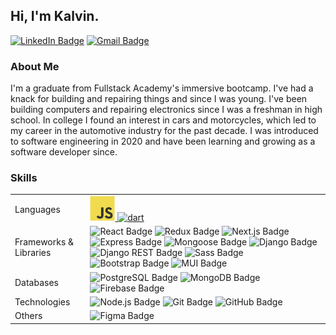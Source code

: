 ## Hi, I'm Kalvin.

[![LinkedIn Badge](https://img.shields.io/badge/-davcho-0077B5?style=for-the-badge&logo=linkedin&logoColor=white&link=https://www.linkedin.com/in/kalvin-zhao/)](https://www.linkedin.com/in/kalvin-zhao/)
[![Gmail Badge](https://img.shields.io/badge/-kalvinz61@gmail.com-D14836?style=for-the-badge&logo=gmail&logoColor=white&Link=mailto:kalvinz61@gmail.com)](mailto:kalvinz61@gmail.com)

### About Me

I'm a graduate from Fullstack Academy's immersive bootcamp. I've had a knack for building and repairing things and since I was young. I've been building computers and repairing electronics since I was a freshman in high school. In college I found an interest in cars and motorcycles,  which led to my career in the automotive industry for the past decade. I was introduced to software engineering in 2020 and have been learning and growing as a software developer since.

### Skills

<table>
  <tbody>
    <tr>
      <td>Languages</td>
      <td>
        <a href="https://developer.mozilla.org/en-US/docs/Web/JavaScript" target="_blank" rel="noreferrer"> <img src="https://raw.githubusercontent.com/devicons/devicon/master/icons/javascript/javascript-original.svg" alt="javascript" width="40" height="40"/> </a>
         <a href="https://dart.dev" target="_blank" rel="noreferrer"> <img src="https://www.vectorlogo.zone/logos/dartlang/dartlang-icon.svg" alt="dart" width="40" height="40"/> </a>
      </td>
    </tr>
    <tr>
      <td>Frameworks & Libraries</td>
      <td>
        <img src="https://img.shields.io/badge/-React-49aec9?style=for-the-badge&logo=react&logoColor=white" alt="React Badge" />
        <img src="https://img.shields.io/badge/-Redux-764ABC?style=for-the-badge&logo=redux&logoColor=white" alt="Redux Badge" />
        <img src="https://img.shields.io/badge/-Next.js-000000?style=for-the-badge&logo=nextdotjs&logoColor=white" alt="Next.js Badge" />
        <img src="https://img.shields.io/badge/-Express-000000?style=for-the-badge&logo=express&logoColor=white" alt="Express Badge" />
        <img src="https://img.shields.io/badge/-Mongoose-800?style=for-the-badge&logo=javascript&logoColor=white" alt="Mongoose Badge" />
        <img src="https://img.shields.io/badge/-Django-092E20?style=for-the-badge&logo=django&logoColor=white" alt="Django Badge" />
        <img src="https://img.shields.io/badge/-Django Rest-A30000?style=for-the-badge&logo=django&logoColor=white" alt="Django REST Badge" />
        <img src="https://img.shields.io/badge/-Sass-CC6699?style=for-the-badge&logo=sass&logoColor=white" alt="Sass Badge" />
        <img src="https://img.shields.io/badge/-Bootstrap-7952B3?style=for-the-badge&logo=bootstrap&logoColor=white" alt="Bootstrap Badge" />
        <img src="https://img.shields.io/badge/-MUI-007FFF?style=for-the-badge&logo=mui&logoColor=white" alt="MUI Badge" />
      </td>
    </tr>
    <tr>
      <td>Databases</td>
      <td>
        <img src="https://img.shields.io/badge/-PostgreSQL-4169E1?style=for-the-badge&logo=postgresql&logoColor=white" alt="PostgreSQL Badge" />
        <img src="https://img.shields.io/badge/-MongoDB-47A248?style=for-the-badge&logo=mongodb&logoColor=white" alt="MongoDB Badge" />
        <img src="https://img.shields.io/badge/-Firebase-FFCA28?style=for-the-badge&logo=firebase&logoColor=white" alt="Firebase Badge" />
      </td>
    </tr>
    <tr>
      <td>Technologies</td>
      <td>
        <img src="https://img.shields.io/badge/-Node.JS-339933?style=for-the-badge&logo=nodedotjs&logoColor=white" alt="Node.js Badge" />
        <img src="https://img.shields.io/badge/-Git-F05032?style=for-the-badge&logo=git&logoColor=white" alt="Git Badge" />
        <img src="https://img.shields.io/badge/-GitHub-181717?style=for-the-badge&logo=github&logoColor=white" alt="GitHub Badge" />
      </td>
    </tr>
    <tr>
      <td>Others</td>
      <td>
        <img src="https://img.shields.io/badge/-Figma-F24E1E?style=for-the-badge&logo=figma&logoColor=white" alt="Figma Badge" />
      </td>
    </tr>
  </tbody>
</table>